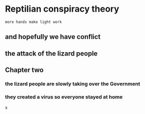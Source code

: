 # Reptilian conspiracy theory #

`more hands make light work`

## and hopefully we have conflict


## the attack of the lizard people ##

## Chapter two ##
### the lizard people are slowly taking over the Government ###
### they created a virus so everyone stayed at home ###
x

